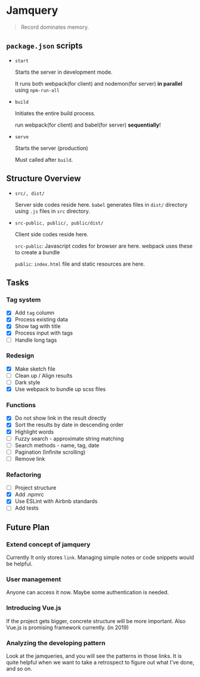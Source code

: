 # Jamquery

> Record dominates memory.

## `package.json` scripts

- `start`

  Starts the server in development mode.

  It runs both webpack(for client) and nodemon(for server) **in parallel** using `npm-run-all`

- `build`

  Initiates the entire build process.

  run webpack(for client) and babel(for server) **sequentially**!

- `serve`

  Starts the server (production)

  Must called after `build`.

## Structure Overview

- `src/, dist/`

  Server side codes reside here. `babel` generates files in `dist/` directory using `.js` files in `src` directory.

- `src-public, public/, public/dist/`

  Client side codes reside here.

  `src-public`: Javascript codes for browser are here. webpack uses these to create a bundle

  `public`: `index.html` file and static resources are here.

## Tasks

### Tag system

- [x] Add `tag` column
- [x] Process existing data
- [x] Show tag with title
- [x] Process input with tags
- [ ] Handle long tags

### Redesign

- [x] Make sketch file
- [ ] Clean up / Align results
- [ ] Dark style
- [x] Use webpack to bundle up scss files

### Functions

- [x] Do not show link in the result directly
- [x] Sort the results by date in descending order
- [x] Highlight words
- [ ] Fuzzy search - approximate string matching
- [ ] Search methods - name, tag, date
- [ ] Pagination (Infinite scrolling)
- [ ] Remove link

### Refactoring

- [ ] Project structure
- [x] Add .npmrc
- [x] Use ESLint with Airbnb standards
- [ ] Add tests

## Future Plan

### Extend concept of jamquery

Currently It only stores `link`. Managing simple notes or code snippets would be helpful.

### User management

Anyone can access it now. Maybe some authentication is needed.

### Introducing Vue.js

If the project gets bigger, concrete structure will be more important. Also Vue.js is promising framework currently. (in 2019)

### Analyzing the developing pattern

Look at the jamqueries, and you will see the patterns in those links. It is quite helpful when we want to take a retrospect to figure out what I've done, and so on.
